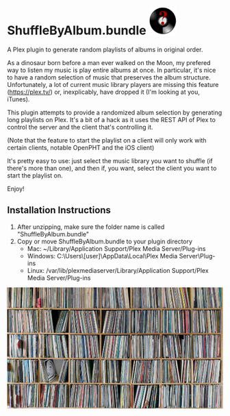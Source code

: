 

ShuffleByAlbum.bundle   <img src="https://raw.githubusercontent.com/beville/ShuffleByAlbum.bundle/master/Contents/Resources/icon-default.png" width="64">
==================

A Plex plugin to generate random playlists of albums in original order.

As a dinosaur born before a man ever walked on the Moon, my prefered way to listen my music is play entire albums at once.  In particular, it's nice to have a random selection of music that preserves the album structure.  Unfortunately, a lot of current music library players are missing this feature (https://plex.tv/) or, inexplicably, have dropped it (I'm looking at you, iTunes).  

This plugin attempts to provide a randomized album selection by generating long playlists on Plex.  It's a bit of a hack as it uses the REST API of Plex to control the server and the client that's controlling it.   

(Note that the feature to start the playlist on a client will only work with certain clients, notable OpenPHT and the iOS client)

It's pretty easy to use:  just select the music library you want to shuffle (if there's more than one), and then if, you want, select the client you want to start the playlist on.

Enjoy!

Installation Instructions
-------------------------
1.  After unzipping, make sure the folder name is called "ShuffleByAlbum.bundle"
2.  Copy or move ShuffleByAlbum.bundle to your plugin directory
    * Mac: ~/Library/Application Support/Plex Media Server/Plug-ins
    * Windows: C:\Users\\[user]\AppData\Local\Plex Media Server\Plug-ins
    * Linux: /var/lib/plexmediaserver/Library/Application Support/Plex Media  Server/Plug-ins

![bg-art]

[bg-art]: https://github.com/beville/ShuffleByAlbum.bundle/blob/master/Contents/Resources/art-default.jpg?raw=true
[app-icon]: https://raw.githubusercontent.com/beville/ShuffleByAlbum.bundle/master/Contents/Resources/icon-default.png
